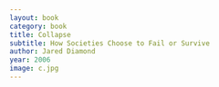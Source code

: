 ```yaml
---
layout: book
category: book
title: Collapse
subtitle: How Societies Choose to Fail or Survive
author: Jared Diamond
year: 2006
image: c.jpg
---
```

